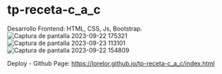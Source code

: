 # tp-receta-c_a_c
Desarrollo Frontend: HTML, CSS, Js, Bootstrap.
![Captura de pantalla 2023-09-22 175321](https://github.com/LoreLor/tp-receta-c_a_c/assets/86624472/31c78000-3e32-4c47-ae83-614dfcbb6b97)
![Captura de pantalla 2023-09-23 113101](https://github.com/LoreLor/tp-receta-c_a_c/assets/86624472/0a3af312-ed0f-4658-ac77-d7c9329c270b)
![Captura de pantalla 2023-09-22 154809](https://github.com/LoreLor/tp-receta-c_a_c/assets/86624472/014c8fc2-43ea-44c4-89a1-02a7eeec890d)

Deploy - Github Page: https://lorelor.github.io/tp-receta-c_a_c/index.html
